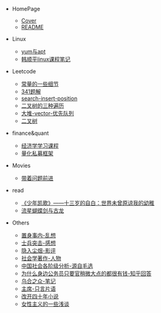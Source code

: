 * HomePage

  * [Cover](/)
  * [README](README.md)
* Linux

  * [yum与apt](Blogs/linux/yum（rpm）与apt(dpkg)的区别和使用.md)
  * [韩顺平linux课程笔记](Blogs/linux/linux学习_韩顺平.md)
* Leetcode

  * [常量的一些细节](Blogs/leetcode/const_detail.md)
  * [341题解](Blogs/leetcode/leetcode_341_queue.md)
  * [search-insert-position](Blogs/leetcode/search_insert_position.md)
  * [二叉树的三种遍历](Blogs/leetcode/二叉树的三种遍历.md)
  * [大堆-vector-优先队列](Blogs/leetcode/大堆_vector_优先队列.md)
  * [二叉树](Blogs/leetcode/二叉树.md)
* finance&quant

  * [经济学学习课程](Blogs/finance&quant/经济学学习.md)
  * [量化私募框架](Blogs/finance&quant/量化私募.md)
* Movies

  * [带着问题前进](Blogs/Movies/带着问题前进.md)
* read
  * [《少年凯歌》——十三岁的自白：世界未曾原谅我的幼稚](Blogs/read/《少年凯歌》——十三岁的自白：世界未曾原谅我的幼稚.md)
  * [流星蝴蝶剑与古龙](/Blogs/read/流星蝴蝶剑与古龙.md)
* Others

  * [置身事内-乱想](Blogs/others/生活过得好一点，比大多数宏观更宏观.md)
  * [士兵突击-感想](Blogs/others/士兵突击-宇文.md)
  * [隐入尘烟-影评](Blogs/others/隐入尘烟_影评.md)
  * [社会学著作-人物](Blogs/others/政治学和社会学_人物.md)
  * [中国社会各阶级分析-源自毛选](Blogs/others/中国社会各阶级分析.md)
  * [为什么身边公务员只要官稍微大点的都很有钱-知乎回答](Blogs/others/为什么身边公务员只要官稍微大点的都很有钱.md)
  * [乌合之众-笔记](Blogs/others/乌合之众_6_20.md)
  * [主席-只言片语](Blogs/others/主席_三件大事.md)
  * [改开四十年小说](Blogs/others/改开四十年小说.md)
  * [女性主义的一些浅谈](Blogs/others/女性主义的一些浅谈.md)
